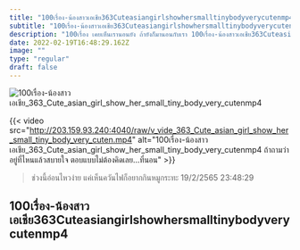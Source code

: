 ```yaml
---
title: "100เรื่อง-น้องสาวเอเชีย363Cuteasiangirlshowhersmalltinybodyverycutenmp4"
subtitle: "100เรื่อง-น้องสาวเอเชีย363Cuteasiangirlshowhersmalltinybodyverycutenmp4 บอกแพะ บอกแกะได้ แต่อย่าบอกลาเลยนะ"
description: "100เรื่อง เคยเห็นเรานอนยัง ถ้ายังก็มานอนกับเรา 100เรื่อง-น้องสาวเอเชีย363Cuteasiangirlshowhersmalltinybodyverycutenmp4 19/2/2565 23:48:29"
date: 2022-02-19T16:48:29.162Z
image: ""
type: "regular"
draft: false
---
```


![100เรื่อง-น้องสาวเอเชีย_363_Cute_asian_girl_show_her_small_tiny_body_very_cutenmp4](http://203.159.93.240:4040/raw/v_vide_363_Cute_asian_girl_show_her_small_tiny_body_very_cuten.jpg)

{{< video src="http://203.159.93.240:4040/raw/v_vide_363_Cute_asian_girl_show_her_small_tiny_body_very_cuten.mp4" alt="100เรื่อง-น้องสาวเอเชีย_363_Cute_asian_girl_show_her_small_tiny_body_very_cutenmp4 ถ้าถามว่าอยู่ที่ไหนแล้วสบายใจ ตอบแบบไม่ต้องคิดเลย...ที่นอน" >}}


> ช่วงนี้อ่อนไหวง่าย แค่เห็นควันไฟก็อยากกินหมูกระทะ 19/2/2565 23:48:29

## 100เรื่อง-น้องสาวเอเชีย363Cuteasiangirlshowhersmalltinybodyverycutenmp4
